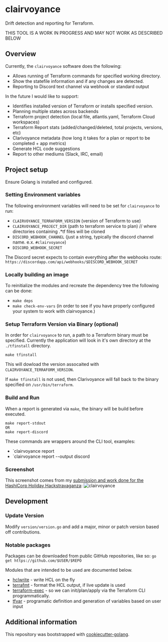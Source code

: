 # clairvoyance
Drift detection and reporting for Terraform.

THIS TOOL IS A WORK IN PROGRESS AND MAY NOT WORK AS DESCRIBED BELOW

## Overview
Currently, the `clairvoyance` software does the following:
- Allows running of Terraform commands for specified working directory.
- Show the statefile information and if any changes are detected. 
- Reporting to Discord text channel via webhook or standard output

In the future I would like to support:
- Identifies installed version of Terraform or installs specified version.
- Planning multiple states across backends
- Terraform project detection (local file, atlantis.yaml, Terraform Cloud workspaces)
- Terraform Report stats (added/changed/deleted, total projects, versions, etc)
- Clarivoyance metadata (how long it takes for a plan or report to be completed + app metrics)
- Generate HCL code suggestions
- Report to other mediums (Slack, IRC, email)

## Project setup
Ensure Golang is installed and configured.

### Setting Environment variables
The following environment variables will need to be set for `clairvoyance` to run:
- `CLAIRVOYANCE_TERRAFORM_VERSION` (version of Terraform to use)
- `CLAIRVOYANCE_PROJECT_DIR` (path to terraform service to plan)  // where directories containing .*tf files will be cloned
- `DISCORD_WEBHOOK_CHANNEL` (just a string, typically the discord channel name. e.x. `#clairvoyance`)
- `DISCORD_WEBHOOK_SECRET`

The Discord secret expects to contain everything after the webhooks route:
`https://discordapp.com/api/webhooks/$DISCORD_WEBHOOK_SECRET`

### Locally building an image
To reinitialize the modules and recreate the dependency tree the following can be done:
- `make deps`
- `make check-env-vars` (in order to see if you have properly configured your system to work with clairvoyance.)

### Setup Terraform Version via Binary (optional)
In order for `clairvoyance` to run, a path to a Terraform binary must be specified.
Currently the application will look in it's own directory at the `./tfinstall` directory.
```
make tfinstall
```

This will dowload the version assocaited with `CLAIRVOYANCE_TERRAFORM_VERSION`.

If `make tfinstall` is not used, then Clarivoyance will fall back to the binary specified on `/usr/bin/terraform`.

### Build and Run
When a report is generated via `make`, the binary will be build before executed.
```
make report-stdout
OR
make report-discord
```

These commands are wrappers around the CLI tool, examples:
- `clairvoyance report 
- `clairvoyance report --output discord 

### Screenshot
This screenshot comes from my [submission and work done for the HashiCorp Holiday Hackstravaganza](https://discuss.hashicorp.com/c/hashicraft-holidays-hackstravaganza/53):
![clairvoyance](https://cdn.discordapp.com/attachments/431535786811457542/797034083011526666/unknown.png)


## Development
### Update Version
Modify `version/version.go` and add a major, minor or patch version based off contributions.

### Notable packages
Packages can be downloaded from public GitHub repositories, like so:
`go get https://github.com/$USER/$REPO`

Modules that are intended to be used are documented below.
- [hclwrite](https://github.com/hashicorp/hcl/tree/v2.0.0/hclwrite) - write HCL on the fly
- [terrafmt](https://github.com/terrycain/terrafmt) - format the HCL output, if live update is used
- [terraform-exec](https://github.com/kmoe/terraform-exec) - so we can init/plan/apply via the Terraform CLI programmatically.
- [tfvar](https://github.com/shihanng/tfvar) - programatic definition and generation of variables based on user input

## Additional information
This repository was bootstrapped with [cookiecutter-golang](https://github.com/lacion/cookiecutter-golang).
